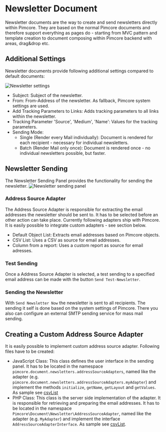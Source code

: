 # Newsletter Document

Newsletter documents are the way to create and send newsletters directly within Pimcore. 
They are based on the normal Pimcore documents and therefore support everything as pages do - starting from MVC pattern 
and template creation to document composing within Pimcore backend with areas, drag&drop etc. 


## Additional Settings
Newsletter documents provide following additional settings compared to default documents:

![Newsletter settings](../img/newsletter_settings.png)

  - Subject: Subject of the newsletter.
  - From: From-Address of the newsletter. As fallback, Pimcore system settings are used. 
  - Add Tracking Parameters to Links: Adds tracking parameters to all links within the newsletter. 
  - Tracking Parameter 'Source', 'Medium', 'Name': Values for the tracking parameters. 
  - Sending Mode: 
     - Single (Render every Mail individually): Document is rendered for each recipient - necessary for individual newsletters. 
     - Batch (Render Mail only once): Document is rendered once - no individual newsletters possible, but faster. 


## Newsletter Sending
The Newsletter Sending Panel provides the functionality for sending the newsletter. 
![Newsletter sending panel](../img/newsletter_sending_panel.png)

### Address Source Adapter
The Address Source Adapter is responsible for extracting the email addresses the newsletter should be sent to. It has to 
be selected before an other action can take place. Currently following adapters ship with Pimcore. It is easily possible 
to integrate custom adapters - see section below.
- Default Object List: Extracts email addresses based on Pimcore objects.  
- CSV List: Uses a CSV as source for email addresses. 
- Column from a report: Uses a custom report as source for email adresses. 

### Test Sending
Once a Address Source Adapter is selected, a test sending to a specified email address can be made with the button 
`Send Test-Newsletter`. 

### Sending the Newsletter
With `Send Newsletter Now` the newsletter is sent to all recipients. The sending it self is done based on the system 
settings of Pimcore. There you also can configure an external SMTP sending service for mass mail sending. 


## Creating a Custom Address Source Adapter
It is easily possible to implement custom address source adapter. Following files have to be created: 
- JavaScript Class: This class defines the user interface in the sending panel. It has to be located in 
the namespace `pimcore.document.newsletters.addressSourceAdapters`, named like the adapter (e.g. `pimcore.document.newsletters.addressSourceAdapters.myAdapter`)
 and implement the methods `initialize`, `getName`, `getLayout` and `getValues`. As sample see [csvList](https://github.com/pimcore/pimcore/blob/master/pimcore/static6/js/pimcore/document/newsletters/addressSourceAdapters/csvList.js)
- PHP Class: This class is the server side implementation of the adapter. It is responsible for retrieving and preparing 
the email addresses. It has to be located in the namespace `Pimcore\Document\Newsletter\AddressSourceAdapter`, named like
the adapter (e.g. `MyAdapter`) and implement the interface `AddressSourceAdapterInterface`. As sample see
 [csvList](https://github.com/pimcore/pimcore/blob/master/pimcore/lib/Pimcore/Document/Newsletter/AddressSourceAdapter/CsvList.php). 




